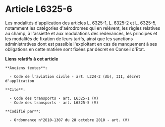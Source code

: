 # Article L6325-6

Les modalités d'application des articles L. 6325-1, L. 6325-2 et L. 6325-5, notamment les catégories d'aérodromes qui en
relèvent, les règles relatives au champ, à l'assiette et aux modulations des redevances, les principes et les modalités de
fixation de leurs tarifs, ainsi que les sanctions administratives dont est passible l'exploitant en cas de manquement à ses
obligations en cette matière sont fixées par décret en Conseil d'Etat.

**Liens relatifs à cet article**

	**Anciens textes**:

	  - Code de l'aviation civile - art. L224-2 (Ab), III, décret d'application

	**Cite**:

	  - Code des transports - art. L6325-1 (V)
	  - Code des transports - art. L6325-5 (V)

	**Codifié par**:

	  - Ordonnance n°2010-1307 du 28 octobre 2010 - art. (V)
